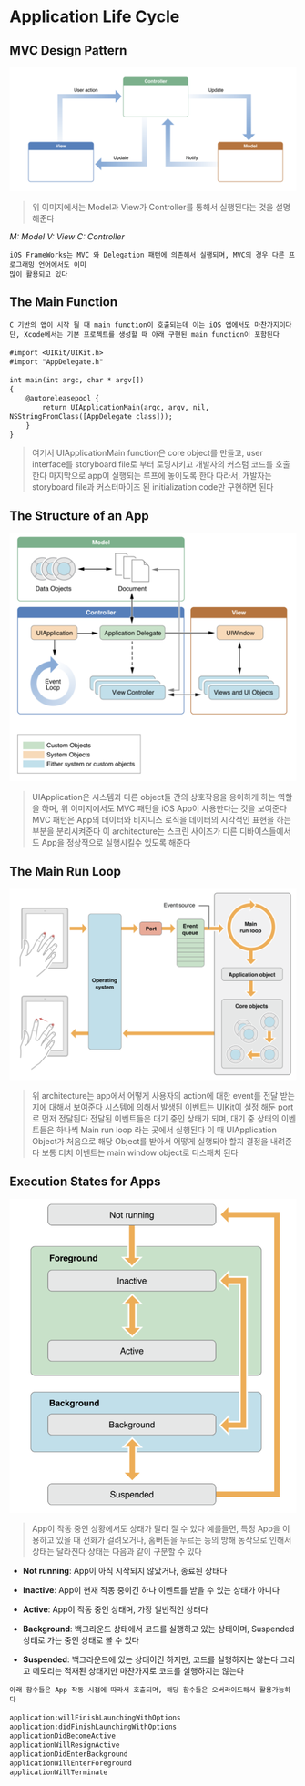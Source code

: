 # Application Life Cycle

## MVC Design Pattern

![](/Img/MVC.png "MVC")

> 위 이미지에서는 Model과 View가 Controller를 통해서 실행된다는 것을 설명해준다 

*M: Model*  *V: View* *C: Controller*

~~~
iOS FrameWorks는 MVC 와 Delegation 패턴에 의존해서 실행되며, MVC의 경우 다른 프로그래밍 언어에서도 이미 
많이 활용되고 있다
~~~

## The Main Function

~~~
C 기반의 앱이 시작 될 때 main function이 호출되는데 이는 iOS 앱에서도 마찬가지이다
단, Xcode에서는 기본 프로젝트를 생성할 때 아래 구현된 main function이 포함된다

#import <UIKit/UIKit.h>
#import "AppDelegate.h"
 
int main(int argc, char * argv[])
{
    @autoreleasepool {
        return UIApplicationMain(argc, argv, nil, NSStringFromClass([AppDelegate class]));
    }
}
~~~

> 여기서  UIApplicationMain function은 core object를 만들고, user interface를 
storyboard file로 부터 로딩시키고 개발자의 커스텀 코드를 호출한다 마지막으로 app이 실행되는 
루프에 놓이도록 한다 따라서, 개발자는 storyboard file과 커스터마이즈 된 initialization code만 구현하면 된다

## The Structure of an App

![](/Img/StructureOfApp.png "StructureOfApp")

> UIApplication은 시스템과 다른 object들 간의 상호작용을 용이하게 하는 역할을 하며, 위 이미지에서도 MVC 패턴을 iOS App이 사용한다는 것을 보여준다 MVC 패턴은 App의 데이터와 비지니스 로직을 데이터의 시각적인 표현을 하는 부분을 분리시켜준다 이 architecture는 스크린 사이즈가 다른 디바이스들에서도 App을 정상적으로 실행시킬수 있도록 해준다

## The Main Run Loop

![](/Img/MainRunLoop.png "MainRunLoop")

> 위 architecture는 app에서 어떻게 사용자의 action에 대한 event를 전달 받는지에 대해서 보여준다 시스템에 의해서 발생된 이벤트는 UIKit이 설정 해둔 port로 먼저 전달된다 전달된 이벤트들은 대기 중인 상태가 되며, 대기 중 상태의 이벤트들은 하나씩 Main run loop 라는 곳에서 실행된다 이 때 UIApplication Object가 처음으로 해당 Object를 받아서 어떻게 실행되야 할지 결정을 내려준다 보통 터치 이벤트는 main window object로 디스패치 된다

## Execution States for Apps

 ![](/Img/ExecutionState.png "ExecutionState")
 
 > App이 작동 중인 상황에서도 상태가 달라 질 수 있다 예를들면, 특정 App을 이용하고 있을 때 전화가 걸려오거나, 홈버튼을 누르는 등의 방해 동작으로 인해서 상태는 달라진다 상태는 다음과 같이 구분할 수 있다
 
 * **Not running**: App이 아직 시작되지 않았거나, 종료된 상태다
 
 * **Inactive**: App이 현재 작동 중이긴 하나 이벤트를 받을 수 있는 상태가 아니다 
 
 * **Active**: App이 작동 중인 상태며, 가장 일반적인 상태다

 * **Background**: 백그라운드 상태에서 코드를 실행하고 있는 상태이며, Suspended 상태로 가는 중인 상태로 볼 수 있다
 
 * **Suspended**: 백그라운드에 있는 상태이긴 하지만, 코드를 실행하지는 않는다 그리고 메모리는 적재된 상태지만 마찬가지로 코드를 실행하지는 않는다
 
 
~~~
아래 함수들은 App 작동 시점에 따라서 호출되며, 해당 함수들은 오버라이드해서 활용가능하다

application:willFinishLaunchingWithOptions
application:didFinishLaunchingWithOptions
applicationDidBecomeActive
applicationWillResignActive
applicationDidEnterBackground
applicationWillEnterForeground
applicationWillTerminate
~~~